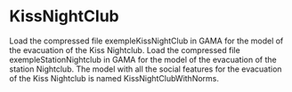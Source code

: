 # KissNightClub

Load the compressed file exempleKissNightClub in GAMA for the model of the evacuation of the Kiss Nightclub.
Load the compressed file exempleStationNightclub in GAMA for the model of the evacuation of the station Nightclub.
The model with all the social features for the evacuation of the Kiss Nightclub is named KissNightClubWithNorms.
